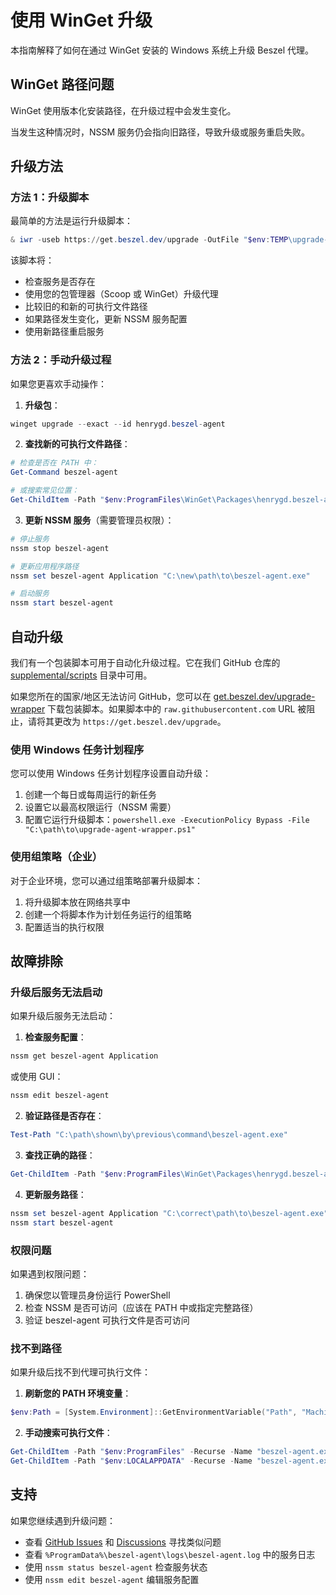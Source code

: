 # 使用 WinGet 升级

本指南解释了如何在通过 WinGet 安装的 Windows 系统上升级 Beszel 代理。

## WinGet 路径问题

WinGet 使用版本化安装路径，在升级过程中会发生变化。

当发生这种情况时，NSSM 服务仍会指向旧路径，导致升级或服务重启失败。

## 升级方法

### 方法 1：升级脚本

最简单的方法是运行升级脚本：

```powershell
& iwr -useb https://get.beszel.dev/upgrade -OutFile "$env:TEMP\upgrade-agent.ps1"; & Powershell -ExecutionPolicy Bypass -File "$env:TEMP\upgrade-agent.ps1"
```

该脚本将：

- 检查服务是否存在
- 使用您的包管理器（Scoop 或 WinGet）升级代理
- 比较旧的和新的可执行文件路径
- 如果路径发生变化，更新 NSSM 服务配置
- 使用新路径重启服务

### 方法 2：手动升级过程

如果您更喜欢手动操作：

1. **升级包**：

<!-- ```powershell
# 对于 WinGet 用户：
winget upgrade --exact --id henrygd.beszel-agent

# 对于 Scoop 用户：
scoop update beszel-agent
``` -->

```powershell
winget upgrade --exact --id henrygd.beszel-agent
```

2. **查找新的可执行文件路径**：

```powershell
# 检查是否在 PATH 中：
Get-Command beszel-agent

# 或搜索常见位置：
Get-ChildItem -Path "$env:ProgramFiles\WinGet\Packages\henrygd.beszel-agent*\beszel-agent.exe"
```

3. **更新 NSSM 服务**（需要管理员权限）：

```powershell
# 停止服务
nssm stop beszel-agent

# 更新应用程序路径
nssm set beszel-agent Application "C:\new\path\to\beszel-agent.exe"

# 启动服务
nssm start beszel-agent
```

## 自动升级

我们有一个包装脚本可用于自动化升级过程。它在我们 GitHub 仓库的 [supplemental/scripts](https://github.com/henrygd/beszel/tree/main/supplemental/scripts) 目录中可用。

如果您所在的国家/地区无法访问 GitHub，您可以在 [get.beszel.dev/upgrade-wrapper](https://get.beszel.dev/upgrade-wrapper) 下载包装脚本。如果脚本中的 `raw.githubusercontent.com` URL 被阻止，请将其更改为 `https://get.beszel.dev/upgrade`。

### 使用 Windows 任务计划程序

您可以使用 Windows 任务计划程序设置自动升级：

1. 创建一个每日或每周运行的新任务
2. 设置它以最高权限运行（NSSM 需要）
3. 配置它运行升级脚本：`powershell.exe -ExecutionPolicy Bypass -File "C:\path\to\upgrade-agent-wrapper.ps1"`

### 使用组策略（企业）

对于企业环境，您可以通过组策略部署升级脚本：

1. 将升级脚本放在网络共享中
2. 创建一个将脚本作为计划任务运行的组策略
3. 配置适当的执行权限

## 故障排除

### 升级后服务无法启动

如果升级后服务无法启动：

1. **检查服务配置**：

```powershell
nssm get beszel-agent Application
```

或使用 GUI：

```powershell
nssm edit beszel-agent
```

2. **验证路径是否存在**：

```powershell
Test-Path "C:\path\shown\by\previous\command\beszel-agent.exe"
```

3. **查找正确的路径**：

```powershell
Get-ChildItem -Path "$env:ProgramFiles\WinGet\Packages\henrygd.beszel-agent*\beszel-agent.exe" -Recurse
```

4. **更新服务路径**：

```powershell
nssm set beszel-agent Application "C:\correct\path\to\beszel-agent.exe"
nssm start beszel-agent
```

### 权限问题

如果遇到权限问题：

1. 确保您以管理员身份运行 PowerShell
2. 检查 NSSM 是否可访问（应该在 PATH 中或指定完整路径）
3. 验证 beszel-agent 可执行文件是否可访问

### 找不到路径

如果升级后找不到代理可执行文件：

1. **刷新您的 PATH 环境变量**：

```powershell
$env:Path = [System.Environment]::GetEnvironmentVariable("Path", "Machine") + ";" + [System.Environment]::GetEnvironmentVariable("Path", "User")
```

2. **手动搜索可执行文件**：

```powershell
Get-ChildItem -Path "$env:ProgramFiles" -Recurse -Name "beszel-agent.exe" -ErrorAction SilentlyContinue
Get-ChildItem -Path "$env:LOCALAPPDATA" -Recurse -Name "beszel-agent.exe" -ErrorAction SilentlyContinue
```

## 支持

如果您继续遇到升级问题：

- 查看 [GitHub Issues](https://github.com/henrygd/beszel/issues) 和 [Discussions](https://github.com/henrygd/beszel/discussions) 寻找类似问题
- 查看 `%ProgramData%\beszel-agent\logs\beszel-agent.log` 中的服务日志
- 使用 `nssm status beszel-agent` 检查服务状态
- 使用 `nssm edit beszel-agent` 编辑服务配置
